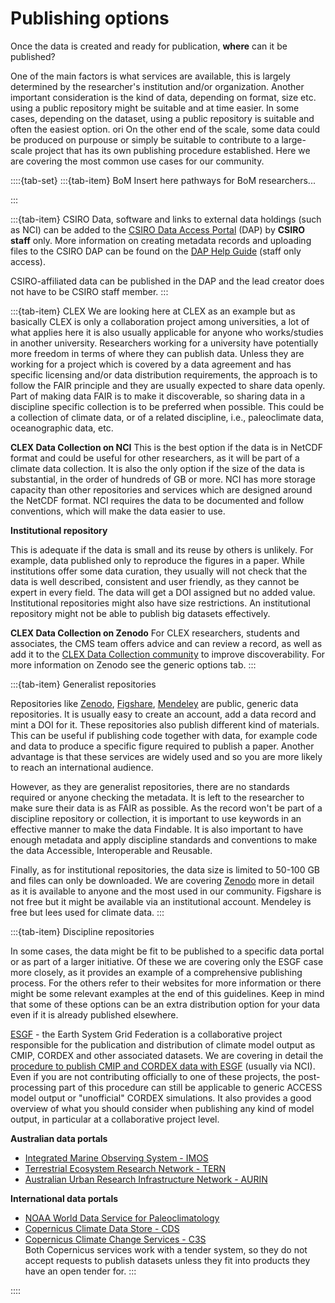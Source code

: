# Publishing options
Once the data is created and ready for publication, **where** can it be published? 

One of the main factors is what services are available, this is largely determined by the researcher's institution and/or organization.
Another important consideration is the kind of data, depending on format, size etc. using a public repository might be suitable and at time easier.
In some cases, depending on the dataset, using a public repository is suitable and often the easiest option. ori
On the other end of the scale, some data could be produced on purpouse or simply be suitable to contribute to a large-scale project that has its own publishing procedure established.
Here we are covering the most common use cases for our community.

::::{tab-set}
:::{tab-item} BoM 
Insert here pathways for BoM researchers...



:::

:::{tab-item} CSIRO 
Data, software and links to external data holdings (such as NCI) can be added to the [CSIRO Data Access Portal](https://data.csiro.au/) (DAP) by **CSIRO staff** only. More information on creating metadata records and uploading files to the CSIRO DAP can be found on the [DAP Help Guide](https://confluence.csiro.au/display/dap/Deposit+and+Manage+Data) (staff only access).

 CSIRO-affiliated data can be published in the DAP and the lead creator does not have to be CSIRO staff member.
:::

:::{tab-item} CLEX
We are looking here at CLEX as an example but as basically CLEX is only a collaboration project among universities, a lot of what applies here it is also usually applicable for anyone who works/studies in another university. Researchers working for a university have potentially more freedom in terms of where they can publish data. Unless they are working for a project which is covered by a data agreement and has specific licensing and/or data distribution requirements, the approach is to follow the FAIR principle and they are usually expected to share data openly.
Part of making data FAIR is to make it discoverable, so sharing data in a discipline specific collection is to be preferred when possible. This could be a collection of climate data, or of a related discipline, i.e., paleoclimate data, oceanographic data, etc. 
  
**CLEX Data Collection on NCI**
This is the best option if the data is in NetCDF format and could be useful for other researchers, as it will be part of a climate data collection. It is also the only option if the size of the data is substantial, in the order of hundreds of GB or more. NCI has more storage capacity than other repositories and services which are designed around the NetCDF format.
NCI requires the data to be documented and follow conventions, which will make the data easier to use. 

**Institutional repository**

This is adequate if the data is small and its reuse by others is unlikely. For example, data published only to reproduce the figures in a paper. While institutions offer some data curation, they usually will not check that the data is well described, consistent and user friendly, as they cannot be expert in every field. The data will get a DOI assigned but no added value. Institutional repositories might also have size restrictions. 
An institutional repository might not be able to publish big datasets effectively. 

**CLEX Data Collection on Zenodo**
For CLEX researchers, students and associates, the CMS team offers advice and can review a record, as well as add it to the [CLEX Data Collection community](https://zenodo.org/communities/arc-coe-clex-data/?page=1&size=20) to improve discoverability.
For more information on Zenodo see the generic options tab.
:::

:::{tab-item} Generalist repositories

Repositories like [Zenodo](https://zenodo.org), [Figshare](https://www.google.com/search?client=safari&rls=en&q=figshare&ie=UTF-8&oe=UTF-8), [Mendeley](https://www.data.mendeley.com) are public, generic data repositories. It is usually easy to create an account, add a data record and mint a DOI for it. These repositories also publish different kind of materials. This can be useful if publishing code together with data, for example code and data to produce a specific figure required to publish a paper. 
Another advantage is that these services are widely used and so you are more likely to reach an international audience.

However, as they are generalist repositories, there are no standards required or anyone checking the metadata. It is left to the researcher to make sure their data is as FAIR as possible. As the record won't be part of a discipline repository or collection, it is important to use keywords in an effective manner to make the data Findable. It is also important to have enough metadata and apply discipline standards and conventions to make the data Accessible, Interoperable and Reusable.

Finally, as for institutional repositories, the data size is limited to 50-100 GB and files can only be downloaded. 
We are covering [Zenodo](publish-zenodo.md) more in detail as it is available to anyone and the most used in our community. Figshare is not free but it might be available via an institutional account. Mendeley is free but lees used for climate data.
:::

:::{tab-item} Discipline repositories

In some cases, the data might be fit to be published to a specific data portal or as part of a larger initiative.
Of these we are covering only the ESGF case more closely, as it provides an example of a comprehensive publishing process. For the others refer to their websites for more information or there might be some relevant examples at the end of this guidelines.
Keep in mind that some of these options can be an extra distribution option for your data even if it is already published elsewhere.

[ESGF](https://esgf.llnl.gov) - the Earth System Grid Federation is a collaborative project responsible for the publication and distribution of climate model output as CMIP, CORDEX and other associated datasets. We are covering in detail the [procedure to publish CMIP and CORDEX data with ESGF](publish-esgf.md) (usually via NCI). Even if you are not contributing officially to one of these projects, the post-processing part of this procedure can still be applicable to generic ACCESS model output or "unofficial" CORDEX simulations. It also provides a good overview of what you should consider when publishing any kind of model output, in particular at a collaborative project level. 

**Australian data portals**

 - [Integrated Marine Observing System - IMOS](https://imos.org.au)
 - [Terrestrial Ecosystem Research Network - TERN](https://www.tern.org.au)
 - [Australian Urban Research Infrastructure Network - AURIN](https://aurin.org.au)

**International data portals**

 - [NOAA World Data Service for Paleoclimatology](https://www.ncei.noaa.gov/access/paleo-search/)
 - [Copernicus Climate Data Store - CDS](https://cds.climate.copernicus.eu)
 - [Copernicus Climate Change Services - C3S](https://www.copernicus.eu/en/copernicus-services/climate-change)
<br>Both Copernicus services work with a tender system, so they do not accept requests to publish datasets unless they fit into products they have an open tender for.
:::

::::
